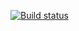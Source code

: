 [![Build status](https://ci.appveyor.com/api/projects/status/xbrsdw00bf4ibl7m?svg=true)](https://ci.appveyor.com/project/k-emiko/aqa2-4)
